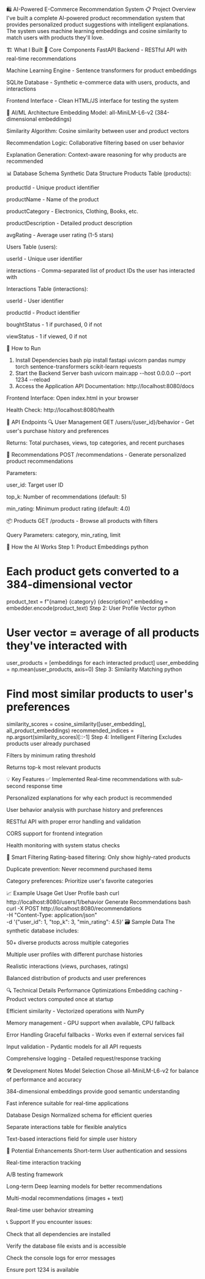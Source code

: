 🛍️ AI-Powered E-Commerce Recommendation System
📋 Project Overview
I've built a complete AI-powered product recommendation system that provides personalized product suggestions with intelligent explanations. The system uses machine learning embeddings and cosine similarity to match users with products they'll love.

🏗️ What I Built
🔧 Core Components
FastAPI Backend - RESTful API with real-time recommendations

Machine Learning Engine - Sentence transformers for product embeddings

SQLite Database - Synthetic e-commerce data with users, products, and interactions

Frontend Interface - Clean HTML/JS interface for testing the system

🧠 AI/ML Architecture
Embedding Model: all-MiniLM-L6-v2 (384-dimensional embeddings)

Similarity Algorithm: Cosine similarity between user and product vectors

Recommendation Logic: Collaborative filtering based on user behavior

Explanation Generation: Context-aware reasoning for why products are recommended

📊 Database Schema
Synthetic Data Structure
Products Table (products):

productId - Unique product identifier

productName - Name of the product

productCategory - Electronics, Clothing, Books, etc.

productDescription - Detailed product description

avgRating - Average user rating (1-5 stars)

Users Table (users):

userId - Unique user identifier

interactions - Comma-separated list of product IDs the user has interacted with

Interactions Table (interactions):

userId - User identifier

productId - Product identifier

boughtStatus - 1 if purchased, 0 if not

viewStatus - 1 if viewed, 0 if not

🚀 How to Run
1. Install Dependencies
bash
pip install fastapi uvicorn pandas numpy torch sentence-transformers scikit-learn requests
2. Start the Backend Server
bash
uvicorn main:app --host 0.0.0.0 --port 1234 --reload
3. Access the Application
API Documentation: http://localhost:8080/docs

Frontend Interface: Open index.html in your browser

Health Check: http://localhost:8080/health

📡 API Endpoints
🔍 User Management
GET /users/{user_id}/behavior - Get user's purchase history and preferences

Returns: Total purchases, views, top categories, and recent purchases

🎯 Recommendations
POST /recommendations - Generate personalized product recommendations

Parameters:

user_id: Target user ID

top_k: Number of recommendations (default: 5)

min_rating: Minimum product rating (default: 4.0)

📦 Products
GET /products - Browse all products with filters

Query Parameters: category, min_rating, limit

🔬 How the AI Works
Step 1: Product Embeddings
python
# Each product gets converted to a 384-dimensional vector
product_text = f"{name} {category} {description}"
embedding = embedder.encode(product_text)
Step 2: User Profile Vector
python
# User vector = average of all products they've interacted with
user_products = [embeddings for each interacted product]
user_embedding = np.mean(user_products, axis=0)
Step 3: Similarity Matching
python
# Find most similar products to user's preferences
similarity_scores = cosine_similarity([user_embedding], all_product_embeddings)
recommended_indices = np.argsort(similarity_scores)[::-1]
Step 4: Intelligent Filtering
Excludes products user already purchased

Filters by minimum rating threshold

Returns top-k most relevant products

💡 Key Features
✅ Implemented
Real-time recommendations with sub-second response time

Personalized explanations for why each product is recommended

User behavior analysis with purchase history and preferences

RESTful API with proper error handling and validation

CORS support for frontend integration

Health monitoring with system status checks

🎯 Smart Filtering
Rating-based filtering: Only show highly-rated products

Duplicate prevention: Never recommend purchased items

Category preferences: Prioritize user's favorite categories

📈 Example Usage
Get User Profile
bash
curl http://localhost:8080/users/1/behavior
Generate Recommendations
bash
curl -X POST http://localhost:8080/recommendations \
  -H "Content-Type: application/json" \
  -d '{"user_id": 1, "top_k": 3, "min_rating": 4.5}'
🗃️ Sample Data
The synthetic database includes:

50+ diverse products across multiple categories

Multiple user profiles with different purchase histories

Realistic interactions (views, purchases, ratings)

Balanced distribution of products and user preferences

🔍 Technical Details
Performance Optimizations
Embedding caching - Product vectors computed once at startup

Efficient similarity - Vectorized operations with NumPy

Memory management - GPU support when available, CPU fallback

Error Handling
Graceful fallbacks - Works even if external services fail

Input validation - Pydantic models for all API requests

Comprehensive logging - Detailed request/response tracking

🛠️ Development Notes
Model Selection
Chose all-MiniLM-L6-v2 for balance of performance and accuracy

384-dimensional embeddings provide good semantic understanding

Fast inference suitable for real-time applications

Database Design
Normalized schema for efficient queries

Separate interactions table for flexible analytics

Text-based interactions field for simple user history

🚀 Potential Enhancements
Short-term
User authentication and sessions

Real-time interaction tracking

A/B testing framework

Long-term
Deep learning models for better recommendations

Multi-modal recommendations (images + text)

Real-time user behavior streaming

📞 Support
If you encounter issues:

Check that all dependencies are installed

Verify the database file exists and is accessible

Check the console logs for error messages

Ensure port 1234 is available





